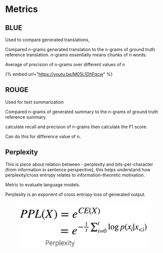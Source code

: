 # Metrics

## BLUE

&#x20;Used to compare generated translations,

Compared n-grams generated translation to the n-grams of ground truth reference translation.  n-grams essentially means chunks of n words. &#x20;

Average of precision of n-grams over different values of n

{% embed url="https://youtu.be/M05L1DhFqcw" %}

## ROUGE

Used for text summarization&#x20;

Compared n-grams of generated summary to the n-grams of ground truth reference summary.   &#x20;

calculate recall and precision of n-grams then calculate the F1 score.

Can do this for difference value of n.&#x20;

## Perplexity

This is piece about relation between - perplexity and bits-per-character (from information in sentence perspective), this helps understand how perplexity/cross entropy relates to information-theoretic motivation.

Metric to evaluate language models.

Perplexity is an exponent of cross entropy loss of generated output.&#x20;

<figure><img src="../.gitbook/assets/image (167).png" alt=""><figcaption></figcaption></figure>
